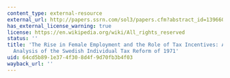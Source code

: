 ```yaml
---
content_type: external-resource
external_url: http://papers.ssrn.com/sol3/papers.cfm?abstract_id=1396603##
has_external_license_warning: true
license: https://en.wikipedia.org/wiki/All_rights_reserved
status: ''
title: 'The Rise in Female Employment and the Role of Tax Incentives: An Empirical
  Analysis of the Swedish Individual Tax Reform of 1971'
uid: 64cd5b89-1e37-4f30-8d4f-9d70fb3b4f03
wayback_url: ''
---
```


